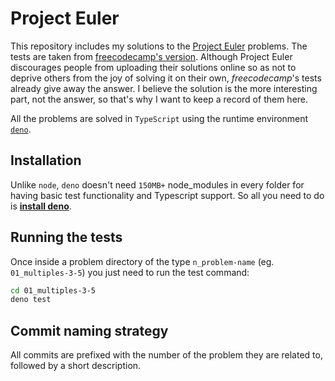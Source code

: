 # Project Euler

This repository includes my solutions to the [Project Euler](https://projecteuler.net/) problems. The tests are taken from [freecodecamp's version](https://www.freecodecamp.org/learn/coding-interview-prep/project-euler/). Although Project Euler discourages people from uploading their solutions online so as not to deprive others from the joy of solving it on their own, *freecodecamp*'s tests already give away the answer. I believe the solution is the more interesting part, not the answer, so that's why I want to keep a record of them here.

All the problems are solved in `TypeScript` using the runtime environment [`deno`](https://deno.land/).

## Installation

Unlike `node`, `deno` doesn't need `150MB+` node_modules in every folder for having basic test functionality and Typescript support. So all you need to do is [**install deno**](https://deno.land/#installation).

## Running the tests

Once inside a problem directory of the type `n_problem-name` (eg. `01_multiples-3-5`) you just need to run the test command:

``` sh
cd 01_multiples-3-5
deno test
```

## Commit naming strategy

All commits are prefixed with the number of the problem they are related to, followed by a short description.

